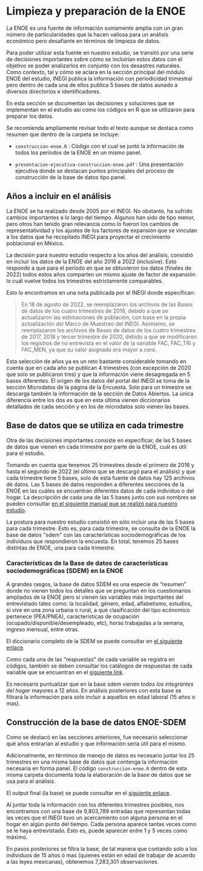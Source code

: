 # Limpieza y preparación de la ENOE

La ENOE es una fuente de información sumamente amplia con un gran número de particularidades que la hacen valiosa para un análisis económico pero desafiante en términos de limpieza de datos. 

Para poder utilizar esta fuente en nuestro estudio, se transitó por una serie de decisiones importantes sobre cómo se incluirían estos datos con el objetivo se poder analizarlos en conjunto con los desastres naturales. Como contexto, tal y cómo se aclara en la sección principal del módulo ENOE del estudio, INEGI publica la información con periodicidad trimestral pero dentro de cada una de ellos publica 5 bases de datos aunado a diversos directorios e identificadores. 

En esta sección se documentan las decisiones y soluciones que se implementan en el estudio así como los códigos en R que se utilizaron para preparar los datos.

Se recomienda ampliamente revisar todo el texto aunque se destaca como resumen que dentro de la carpeta se incluye:

- `construccion-enoe.R` : Código con el cual se juntó la información de todos los períodos de la ENOE en un mismo panel.

- `presentacion-ejecutiva-construccion-enoe.pdf` : Una presentación ejecutiva donde se destacan puntos principales del proceso de construcción de la base de datos tipo panel.

## Años a incluir en el análisis

La ENOE se ha realizado desde 2005 por el INEGI. No obstante, ha sufrido cambios importantes a lo largo del tiempo. Algunos han sido de tipo menor, pero otros han tenido gran relevancia como lo fueron los cambios de representatividad y los ajustes de los factores de expansión que se vinculan a los datos que ha recopilado INEGI para proyectar el crecimiento poblacional en México. 

La decisión para nuestro estudio respecto a los años del análisis, consistió en incluir los datos de la ENOE del año 2016 a 2022 (inclusive). Esto responde a que para el período en que se obtuvieron los datos (finales de 2022) todos estos años comparten un mismo ajuste de factor de expansión lo cuál vuelve todos los trimestres estrictamente comparables.

Esto lo encontramos en una nota publicada por el INEGI donde especifican:

>En 18 de agosto de 2022, se reemplazaron los archivos de las Bases de datos de los cuatro trimestres de 2016, debido a que se actualizaron las estimaciones de población, con base en la propia actualización del Marco de Muestreo del INEGI. Asimismo, se reemplazaron los archivos de Bases de datos de los cuatro trimestres de 2017, 2018 y tercer trimestre de 2020, debido a que se modificaron los registros de no entrevista en el valor de la variable FAC, FAC_TRI y FAC_MEN, ya que su valor asignado era mayor a cero.

Esta selección de años ya es un reto bastante considerable tomando en cuenta que en cada año se publican 4 trimestres (con excepción de 2020 que solo se publicaron tres) y que la información viene desagregada en 5 bases diferentes. El origen de los datos del portal del INEGI se toma de la sección Microdatos de la página de la Encuesta. Solo para un trimestre se descarga también la información de la sección de Datos Abiertos. La única diferencia entre los dos es que en esta última vienen diccionarios detallados de cada sección y en los de microdatos solo vienen las bases.

## Base de datos que se utiliza en cada trimestre

Otra de las decisiones importantes consiste en especificar, de las 5 bases de datos que vienen en cada trimestre por parte de la ENOE, cuál es útil para el estudio. 

Tomando en cuenta que tenemos 25 trimestres desde el primero de 2016 y hasta el segundo de 2022 (el último que se descargó para el análisis) y que cada trimestre tiene 5 bases, solo de esta fuente de datos hay 125 archivos de datos. Las 5 bases de datos responden a diferentes secciones de la ENOE en las cuáles se encuentran diferentes datos de cada individuo o del hogar. La descripción de cada una de las 5 bases junto con sus nombres se pueden consultar [en el siguiente manual que se realizó para nuestro estudio](https://docs.google.com/document/d/1lgZIjmYw-LbkzDcV1rUi7UjAAeXX5QcbNT0J9JNUmuQ/edit?usp=sharing).

La postura para nuestro estudio consistió en sólo incluir una de las 5 bases para cada trimestre. Esto es, para cada trimestre, se consulta de la ENOE la base de datos "sdem" con las características sociodemográficas de los individuos que respondieron la encuesta. En total, tenemos 25 bases distintas de ENOE, una para cada trimestre.

### Características de la Base de datos de características sociodemográficas (SDEM) en la ENOE

A grandes rasgos, la base de datos SDEM es una especie de “resumen” donde no vienen todos los detalles que se preguntan en los cuestionarios ampliados de la ENOE pero sí vienen las variables más importantes del entrevistado tales como: la localidad, género, edad, alfabetismo, estudios, si vive en una zona urbana o rural, a qué clasificación del tipo ecónomico pertenece (PEA/PNEA), características de ocupación (ocupado/disponible/desempleado, etc), horas trabajadas a la semana, ingreso mensual, entre otras. 

El diccionario completo de la SDEM se puede consultar en [el siguiente enlace](https://drive.google.com/file/d/1Qz1CRv9SgtRNZxi5llQf1SosYHcTAXPC/view?usp=sharing).

Como cada una de las "respuestas" de cada variable se registra en códigos, también se deben consultar los catálogos de respuestas de cada variable que se encuentran en el [siguiente link](https://drive.google.com/drive/folders/1MzPSmmK7GBPZpNB6TrWnqzoeIrGhzHTl?usp=sharing).

Es necesario puntualizar que en la base sdem vienen *todos los integrantes del hogar* mayores a 12 años. En análisis posteriores con esta base se filtrará la información para solo incluir a aquellos en edad laboral (15 años o mas).

## Construcción de la base de datos ENOE-SDEM

Como se destacó en las secciones anteriores, fue necesario seleccionar qué años entrarían al estudio y que información sería útil para el mismo.

Adicionalmente, en términos de manejo de datos es necesario juntar los 25 trimestres en una misma base de datos que contenga la información necesaria en forma panel. El código `construccion-enoe.R` dentro de esta misma carpeta documenta toda la elaboración de la base de datos que se usa para el análisis.

El output final (la base) se puede consultar en el [siguiente enlace](https://drive.google.com/file/d/1LJTjBMrTME-y-DMm0guL5XNBPAGbMOTK/view?usp=sharing).

Al juntar toda la información con los diferentes trimestres posibles, nos encontramos con una base de 9,803,789 entradas que representan todas las veces que el INEGI tuvo un acercamiento con alguna persona en el hogar en algún punto del tiempo. Cada persona aparece tantas veces como se le haya entrevistado. Esto es, puede aparecer entre 1 y 5 veces como máximo. 

En pasos posteriores se filtra la base, de tal manera que contando solo a los individuos de 15 años ó mas (quienes están en edad de trabajar de acuerdo a las leyes mexicanas), obtenemos 7,283,301 observaciones.